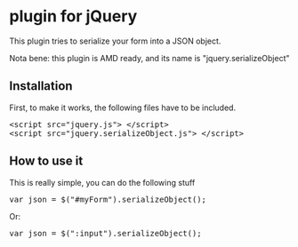 # plugin for jQuery #

This plugin tries to serialize your form into a JSON object.

Nota bene: this plugin is AMD ready, and its name is "jquery.serializeObject"

Installation
------------

First, to make it works, the following files have to be included.

<pre>
&lt;script src=&quot;jquery.js&quot;&gt; &lt;/script&gt;
&lt;script src=&quot;jquery.serializeObject.js&quot;&gt; &lt;/script&gt;
</pre>

How to use it
---------

This is really simple, you can do the following stuff

<pre>
var json = $(&quot;#myForm&quot;).serializeObject();
</pre>

Or:
<pre>
var json = $(&quot;:input&quot;).serializeObject();
</pre>
